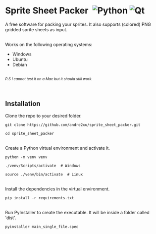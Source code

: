 # Sprite Sheet Packer &nbsp;![Python](https://img.shields.io/badge/Python-3776AB?style=flat&logo=python&logoColor=yellow) ![Qt](https://img.shields.io/badge/Qt-white?style=flat&logo=qt)

A free software for packing your sprites. It also supports (colored) PNG gridded sprite sheets as input.
<br><br>

Works on the following operating systems:
- Windows
- Ubuntu
- Debian


<br><small>*P.S I cannot test it on a Mac but it should still work.*</small>

<br>

## Installation
Clone the repo to your desired folder.
```
git clone https://github.com/andre2xu/sprite_sheet_packer.git

cd sprite_sheet_packer
```

<br>Create a Python virtual environment and activate it.

```
python -m venv venv

./venv/Scripts/activate  # Windows

source ./venv/bin/activate  # Linux
```

<br>Install the dependencies in the virtual environment.

```
pip install -r requirements.txt
```

<br>Run PyInstaller to create the executable. It will be inside a folder called 'dist'.

```
pyinstaller main_single_file.spec
```